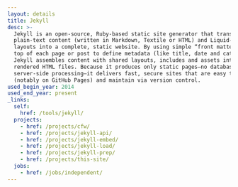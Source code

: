 ```yaml
---
layout: details
title: Jekyll
desc: >-
  Jekyll is an open-source, Ruby-based static site generator that transforms
  plain-text content (written in Markdown, Textile or HTML) and Liquid-templated
  layouts into a complete, static website. By using simple “front matter” at the
  top of each page or post to define metadata (like title, date and categories),
  Jekyll assembles content with shared layouts, includes and assets into fully
  rendered HTML files. Because it produces only static pages—no databases or
  server-side processing—it delivers fast, secure sites that are easy to host
  (notably on GitHub Pages) and maintain via version control.
used_begin_year: 2014
used_end_year: present
_links:
  self:
    href: /tools/jekyll/
  projects:
    - href: /projects/cfw/
    - href: /projects/jekyll-api/
    - href: /projects/jekyll-embed/
    - href: /projects/jekyll-load/
    - href: /projects/jekyll-prep/
    - href: /projects/this-site/
  jobs:
    - href: /jobs/independent/
---
```

